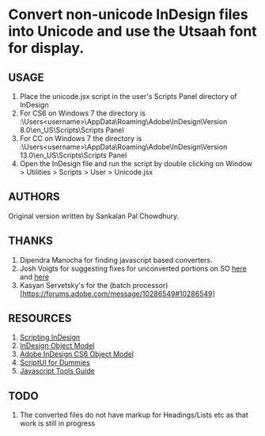 # Convert non-unicode InDesign files into Unicode and use the Utsaah font for display. 

## USAGE
1. Place the unicode.jsx script in the user's Scripts Panel directory of InDesign
2. For CS6 on Windows 7 the directory is <drivename>:\Users\<username>\AppData\Roaming\Adobe\InDesign\Version 8.0\en_US\Scripts\Scripts Panel 
3. For CC on Windows 7 the directory is <drivename>:\Users\<username>\AppData\Roaming\Adobe\InDesign\Version 13.0\en_US\Scripts\Scripts Panel
4. Open the InDesign file and run the script by double clicking on Window > Utilities > Scripts > User > Unicode.jsx 

## AUTHORS
Original version written by Sankalan Pal Chowdhury. 

## THANKS
1. Dipendra Manocha for finding javascript based converters.
2. Josh Voigts for suggesting fixes for unconverted portions on SO [here](https://stackoverflow.com/questions/49429634/indesign-text-modification-script-skips-content) and [here](https://stackoverflow.com/questions/49320918/indesign-text-modification-script-skips-paragraphs)
3. Kasyan Servetsky's for the (batch processor)[https://forums.adobe.com/message/10286549#10286549]

## RESOURCES
1. [Scripting InDesign](http://cssdk.s3-website-us-east-1.amazonaws.com/sdk/1.0/docs/WebHelp/app_notes/id_scripting.htm)
2. [InDesign Object Model](http://cssdk.s3-website-us-east-1.amazonaws.com/sdk/1.0/docs/WebHelp/app_notes/id_obj_model.htm)
3. [Adobe InDesign CS6 Object Model](http://jongware.mit.edu/idcs6js/)
3. [ScriptUI for Dummies](http://www.kahrel.plus.com/indesign/scriptui.html)
4. [Javascript Tools Guide](http://www.adobe.com/content/dam/acom/en/devnet/scripting/pdfs/javascript_tools_guide.pdf)

## TODO
1. The converted files do not have markup for Headings/Lists etc as that work is still in progress 
  
